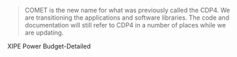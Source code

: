 > COMET is the new name for what was previously called the CDP4. We are transitioning the applications and software libraries. The code and documentation will still refer to CDP4 in a number of places while we are updating.

XIPE Power Budget-Detailed
